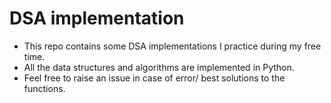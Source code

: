 # DSA implementation

- This repo contains some DSA implementations I practice during my free time.
- All the data structures and algorithms are implemented in Python.
- Feel free to raise an issue in case of error/ best solutions to the functions.